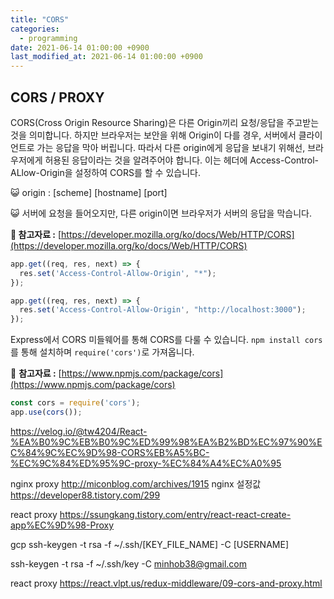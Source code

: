 ```yaml
---
title: "CORS"
categories:
  - programming
date: 2021-06-14 01:00:00 +0900
last_modified_at: 2021-06-14 01:00:00 +0900
---
```


## CORS / PROXY
CORS(Cross Origin Resource Sharing)은 다른 Origin끼리 요청/응답을 주고받는 것을 의미합니다. 하지만 브라우저는 보안을 위해 Origin이 다를 경우, 서버에서 클라이언트로 가는 응답을 막아 버립니다. 따라서 다른 origin에게 응답을 보내기 위해선, 브라우저에게 허용된 응답이라는 것을 알려주어야 합니다. 이는 헤더에 Access-Control-ALlow-Origin을 설정하여 CORS를 할 수 있습니다.

😺 origin : [scheme] [hostname] [port]

😺 서버에 요청을 들어오지만, 다른 origin이면 브라우저가 서버의 응답을 막습니다.

**📔 참고자료 :** [https://developer.mozilla.org/ko/docs/Web/HTTP/CORS](https://developer.mozilla.org/ko/docs/Web/HTTP/CORS)

```jsx
app.get((req, res, next) => {
  res.set('Access-Control-Allow-Origin', "*");
});

app.get((req, res, next) => {
  res.set('Access-Control-Allow-Origin', "http://localhost:3000");
});
```

Express에서 CORS 미들웨어를 통해 CORS를 다룰 수 있습니다. `npm install cors`를 통해 설치하며 `require('cors')`로 가져옵니다.

📔 **참고자료 :** [https://www.npmjs.com/package/cors](https://www.npmjs.com/package/cors)

```js
const cors = require('cors');
app.use(cors());
```






https://velog.io/@tw4204/React-%EA%B0%9C%EB%B0%9C%ED%99%98%EA%B2%BD%EC%97%90%EC%84%9C%EC%9D%98-CORS%EB%A5%BC-%EC%9C%84%ED%95%9C-proxy-%EC%84%A4%EC%A0%95



nginx proxy
http://miconblog.com/archives/1915
nginx 설정값
https://developer88.tistory.com/299

react proxy
https://ssungkang.tistory.com/entry/react-react-create-app%EC%9D%98-Proxy

gcp
ssh-keygen -t rsa -f ~/.ssh/[KEY_FILE_NAME] -C [USERNAME]

ssh-keygen -t rsa -f ~/.ssh/key -C minhob38@gmail.com

react proxy
https://react.vlpt.us/redux-middleware/09-cors-and-proxy.html



